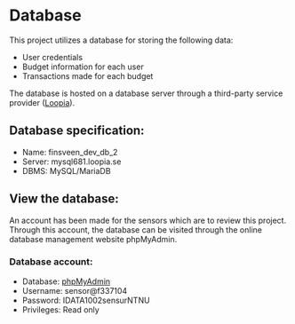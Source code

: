 # Database

This project utilizes a database for storing the following data:
* User credentials
* Budget information for each user
* Transactions made for each budget

The database is hosted on a database server through a third-party service provider (<a href="https://www.loopia.no">Loopia</a>).

## Database specification:

* Name: finsveen_dev_db_2
* Server: mysql681.loopia.se
* DBMS: MySQL/MariaDB


## View the database:

An account has been made for the sensors which are to review this project. Through this account, the database can be visited through the online database management website phpMyAdmin.


### Database account:

* Database: <a href="https://phpmyadmin681.loopia.se/">phpMyAdmin</a>
* Username: sensor@f337104
* Password: IDATA1002sensurNTNU
* Privileges: Read only